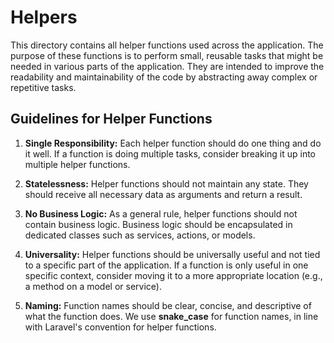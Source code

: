# Helpers

This directory contains all helper functions used across the application. The purpose of these functions is to perform small, reusable tasks that might be needed in various parts of the application. They are intended to improve the readability and maintainability of the code by abstracting away complex or repetitive tasks.

## Guidelines for Helper Functions

1. **Single Responsibility:** Each helper function should do one thing and do it well. If a function is doing multiple tasks, consider breaking it up into multiple helper functions.

2. **Statelessness:** Helper functions should not maintain any state. They should receive all necessary data as arguments and return a result.

3. **No Business Logic:** As a general rule, helper functions should not contain business logic. Business logic should be encapsulated in dedicated classes such as services, actions, or models.

4. **Universality:** Helper functions should be universally useful and not tied to a specific part of the application. If a function is only useful in one specific context, consider moving it to a more appropriate location (e.g., a method on a model or service).

5. **Naming:** Function names should be clear, concise, and descriptive of what the function does. We use **snake_case** for function names, in line with Laravel's convention for helper functions.
